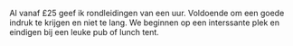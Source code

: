 Al vanaf £25 geef ik rondleidingen van een uur. Voldoende om een goede indruk te
krijgen en niet te lang. We beginnen op een interssante plek en eindigen bij een leuke
pub of lunch tent.
